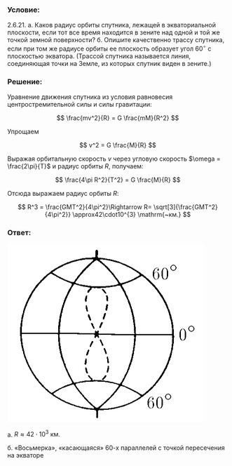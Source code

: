 ###  Условие: 

$2.6.21.$ а. Каков радиус орбиты спутника, лежащей в экваториальной плоскости, если тот все время находится в зените над одной и той же точкой земной поверхности? 
б. Опишите качественно трассу спутника, если при том же радиусе орбиты ее плоскость образует угол $60^{\circ}$ с плоскостью экватора. (Трассой спутника называется линия, соединяющая точки на Земле, из которых спутник виден в зените.) 

###  Решение: 

Уравнение движения спутника из условия равновесия центростремительной силы и силы гравитации:

$$
\frac{mv^2}{R} = G \frac{mM}{R^2}
$$

Упрощаем

$$
v^2 = G \frac{M}{R}
$$

Выражая орбитальную скорость $v$ через угловую скорость $\omega = \frac{2\pi}{T}$ и радиус орбиты $R$, получаем:

$$
\frac{4\pi R^2}{T^2} = G \frac{M}{R}
$$

Отсюда выражаем радиус орбиты $R$:

$$
R^3 = \frac{GMT^2}{4\pi^2}\Rightarrow R= \sqrt[3]{\frac{GMT^2}{4\pi^2}} \approx42\cdot10^{3} \mathrm{~км.}
$$

###  Ответ: 

![К задаче $2.6.21$|449x405, 30%](../../img/2.6.21/2.6.21s.png)

а. $R\approx42\cdot10^{3} \mathrm{~км.}$

б. «Восьмерка», «касающаяся» 60-х параллелей с точкой пересечения на экваторе